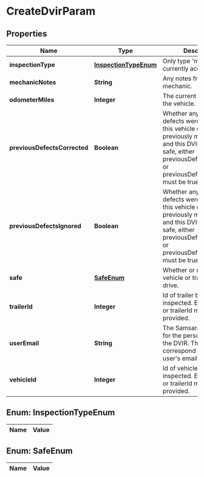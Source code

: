
# CreateDvirParam

## Properties
Name | Type | Description | Notes
------------ | ------------- | ------------- | -------------
**inspectionType** | [**InspectionTypeEnum**](#InspectionTypeEnum) | Only type &#39;mechanic&#39; is currently accepted. | 
**mechanicNotes** | **String** | Any notes from the mechanic. |  [optional]
**odometerMiles** | **Integer** | The current odometer of the vehicle. |  [optional]
**previousDefectsCorrected** | **Boolean** | Whether any previous defects were corrected. If this vehicle or trailer was previously marked unsafe, and this DVIR marks it as safe, either previousDefectsCorrected or previousDefectsIgnored must be true. |  [optional]
**previousDefectsIgnored** | **Boolean** | Whether any previous defects were ignored. If this vehicle or trailer was previously marked unsafe, and this DVIR marks it as safe, either previousDefectsCorrected or previousDefectsIgnored must be true. |  [optional]
**safe** | [**SafeEnum**](#SafeEnum) | Whether or not this vehicle or trailer is safe to drive. | 
**trailerId** | **Integer** | Id of trailer being inspected. Either vehicleId or trailerId must be provided. |  [optional]
**userEmail** | **String** | The Samsara login email for the person creating the DVIR. The email must correspond to a Samsara user&#39;s email. | 
**vehicleId** | **Integer** | Id of vehicle being inspected. Either vehicleId or trailerId must be provided. |  [optional]


<a name="InspectionTypeEnum"></a>
## Enum: InspectionTypeEnum
Name | Value
---- | -----


<a name="SafeEnum"></a>
## Enum: SafeEnum
Name | Value
---- | -----



